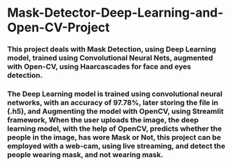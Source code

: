 # Mask-Detector-Deep-Learning-and-Open-CV-Project

### This project deals with Mask Detection, using Deep Learning model, trained using Convolutional Neural Nets, augmented with Open-CV, using Haarcascades for face and eyes detection.
### The Deep Learning model is trained using convolutional neural networks, with an accuracy of 97.78%, later storing the file in (.h5), and Augmenting the model with OpenCV, using Streamlit framework, When the user uploads the image, the deep learning model, with the help of OpenCV, predicts whether the people in the image, has wore Mask or Not, this project can be employed with a web-cam, using live streaming, and detect the people wearing mask, and not wearing mask.
